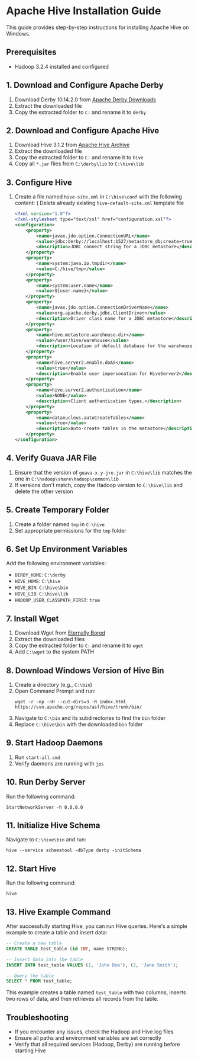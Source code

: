 # Apache Hive Installation Guide

This guide provides step-by-step instructions for installing Apache Hive on Windows.

## Prerequisites

- Hadoop 3.2.4 installed and configured

## 1. Download and Configure Apache Derby

1. Download Derby 10.14.2.0 from [Apache Derby Downloads](https://db.apache.org/derby/derby_downloads.html)
2. Extract the downloaded file
3. Copy the extracted folder to `C:` and rename it to `derby`

## 2. Download and Configure Apache Hive

1. Download Hive 3.1.2 from [Apache Hive Archive](https://archive.apache.org/dist/hive/hive-3.1.2/)
2. Extract the downloaded file
3. Copy the extracted folder to `C:` and rename it to `hive`
4. Copy all `*.jar` files from `C:\derby\lib` to `C:\hive\lib`

## 3. Configure Hive

1. Create a file named `hive-site.xml` in `C:\hive\conf` with the following content: ( Delete already existing `hive-default-site.xml` template file

   ```xml
   <?xml version="1.0"?>
   <?xml-stylesheet type="text/xsl" href="configuration.xsl"?>
   <configuration>
       <property>
           <name>javax.jdo.option.ConnectionURL</name>
           <value>jdbc:derby://localhost:1527/metastore_db;create=true</value>
           <description>JDBC connect string for a JDBC metastore</description>
       </property>
       <property>
           <name>system:java.io.tmpdir</name>
           <value>C:/hive/tmp</value>
       </property>
       <property>
           <name>system:user.name</name>
           <value>${user.name}</value>
       </property>
       <property>
           <name>javax.jdo.option.ConnectionDriverName</name>
           <value>org.apache.derby.jdbc.ClientDriver</value>
           <description>Driver class name for a JDBC metastore</description>
       </property>
       <property>
           <name>hive.metastore.warehouse.dir</name>
           <value>/user/hive/warehouse</value>
           <description>Location of default database for the warehouse</description>
       </property>
       <property>
           <name>hive.server2.enable.doAS</name>
           <value>true</value>
           <description>Enable user impersonation for HiveServer2</description>
       </property>
       <property>
           <name>hive.server2.authentication</name>
           <value>NONE</value>
           <description>Client authentication types.</description>
       </property>
       <property>
           <name>datanucleus.autoCreateTables</name>
           <value>true</value>
           <description>Auto-create tables in the metastore</description>
       </property>
   </configuration>
   ```

## 4. Verify Guava JAR File

1. Ensure that the version of `guava-x.y-jre.jar` in `C:\hive\lib` matches the one in `C:\hadoop\share\hadoop\common\lib`
2. If versions don't match, copy the Hadoop version to `C:\hive\lib` and delete the other version

## 5. Create Temporary Folder

1. Create a folder named `tmp` in `C:\hive`
2. Set appropriate permissions for the `tmp` folder

## 6. Set Up Environment Variables

Add the following environment variables:
- `DERBY_HOME`: `C:\derby`
- `HIVE_HOME`: `C:\hive`
- `HIVE_BIN`: `C:\hive\bin`
- `HIVE_LIB`: `C:\hive\lib`
- `HADOOP_USER_CLASSPATH_FIRST`: `true`

## 7. Install Wget

1. Download Wget from [Eternally Bored](https://eternallybored.org/misc/wget/)
2. Extract the downloaded files
3. Copy the extracted folder to `C:` and rename it to `wget`
4. Add `C:\wget` to the system PATH

## 8. Download Windows Version of Hive Bin

1. Create a directory (e.g., `C:\bin`)
2. Open Command Prompt and run:
   ```
   wget -r -np -nH --cut-dirs=3 -R index.html https://svn.apache.org/repos/asf/hive/trunk/bin/
   ```
3. Navigate to `C:\bin` and its subdirectories to find the `bin` folder
4. Replace `C:\hive\bin` with the downloaded `bin` folder

## 9. Start Hadoop Daemons

1. Run `start-all.cmd`
2. Verify daemons are running with `jps`

## 10. Run Derby Server

Run the following command:
```
StartNetworkServer -h 0.0.0.0
```

## 11. Initialize Hive Schema

Navigate to `C:\hive\bin` and run:
```
hive --service schematool -dbType derby -initSchema
```

## 12. Start Hive

Run the following command:
```
hive
```

## 13. Hive Example Command

After successfully starting Hive, you can run Hive queries. Here's a simple example to create a table and insert data:

```sql
-- Create a new table
CREATE TABLE test_table (id INT, name STRING);

-- Insert data into the table
INSERT INTO test_table VALUES (1, 'John Doe'), (2, 'Jane Smith');

-- Query the table
SELECT * FROM test_table;
```

This example creates a table named `test_table` with two columns, inserts two rows of data, and then retrieves all records from the table.

## Troubleshooting

- If you encounter any issues, check the Hadoop and Hive log files
- Ensure all paths and environment variables are set correctly
- Verify that all required services (Hadoop, Derby) are running before starting Hive
